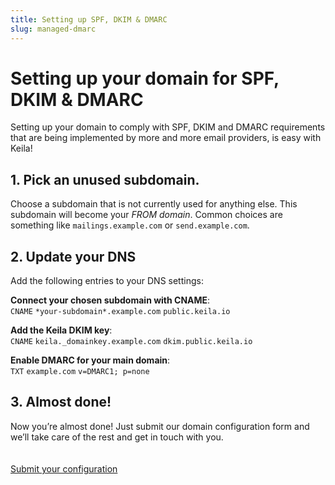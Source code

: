```yaml
---
title: Setting up SPF, DKIM & DMARC
slug: managed-dmarc
---
```


# Setting up your domain for SPF, DKIM & DMARC

Setting up your domain to comply with SPF, DKIM and DMARC requirements that are being
implemented by more and more email providers, is easy with Keila!

<managed-note></managed-note>

## 1. Pick an unused subdomain.
Choose a subdomain that is not currently used for anything else. This
subdomain will become your *FROM domain*. Common choices are something
like `mailings.example.com` or `send.example.com`.

## 2. Update your DNS

Add the following entries to your DNS settings:

**Connect your chosen subdomain with CNAME**:  
`CNAME` `*your-subdomain*.example.com` `public.keila.io`

**Add the Keila DKIM key**:  
`CNAME` `keila._domainkey.example.com` `dkim.public.keila.io`

**Enable DMARC for your main domain**:  
`TXT` `example.com` `v=DMARC1; p=none`

## 3. Almost done!

Now you’re almost done! Just submit our domain configuration form and we’ll take
care of the rest and get in touch with you.
<br><br><br>
<a href="https://forms.gle/c3SJV8TrLxxzwqZq5" class="link-button">Submit your configuration</a>

